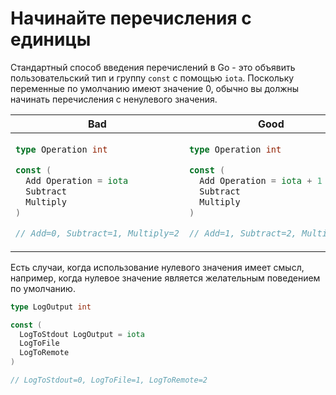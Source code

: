# Начинайте перечисления с единицы

Стандартный способ введения перечислений в Go - это объявить пользовательский тип
и группу `const` с помощью `iota`. Поскольку переменные по умолчанию имеют значение 0,
обычно вы должны начинать перечисления с ненулевого значения.

<table>
<thead><tr><th>Bad</th><th>Good</th></tr></thead>
<tbody>
<tr><td>

```go
type Operation int

const (
  Add Operation = iota
  Subtract
  Multiply
)

// Add=0, Subtract=1, Multiply=2
```

</td><td>

```go
type Operation int

const (
  Add Operation = iota + 1
  Subtract
  Multiply
)

// Add=1, Subtract=2, Multiply=3
```

</td></tr>
</tbody></table>

Есть случаи, когда использование нулевого значения имеет смысл, например, когда
нулевое значение является желательным поведением по умолчанию.

```go
type LogOutput int

const (
  LogToStdout LogOutput = iota
  LogToFile
  LogToRemote
)

// LogToStdout=0, LogToFile=1, LogToRemote=2
```

<!-- TODO: section on String methods for enums -->
